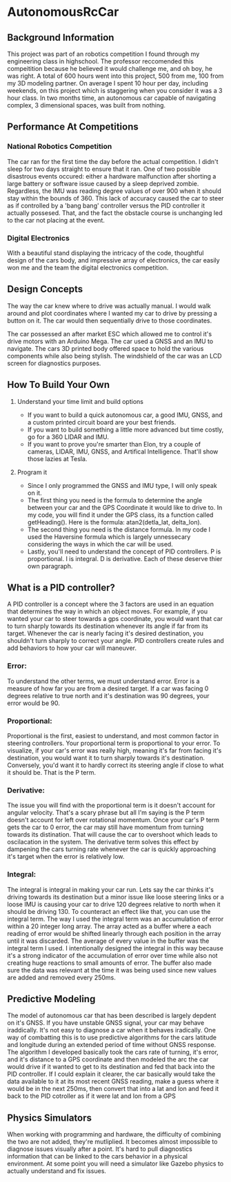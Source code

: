 # AutonomousRcCar
## Background Information
This project was part of an robotics competition I found through my engineering class in highschool. The professor reccomended this compeitition because he believed it would challenge me, and oh boy, he was right. A total of 600 hours went into this project, 500 from me, 100 from my 3D modeling partner. On average I spent 10 hour per day, including weekends, on this project which is staggering when you consider it was a 3 hour class. In two months time, an autonomous car capable of navigating complex, 3 dimensional spaces, was built from nothing.  

## Performance At Competitions

### National Robotics Competition 
The car ran for the first time the day before the actual competition. I didn't sleep for two days straight to ensure that it ran. One of two possible disastrous events occured: either a hardware malfunction after shorting a large battery or software issue caused by a sleep deprived zombie. Regardless, the IMU was reading degree values of over 900 when it should stay within the bounds of 360. This lack of accuracy caused the car to steer as if controlled by a 'bang bang' controller versus the PID controller it actually possesed. That, and the fact the obstacle course is unchanging led to the car not placing at the event. 

### Digital Electronics 
With a beautiful stand displaying the intricacy of the code, thoughtful design of the cars body, and impressive array of electronics, the car easily won me and the team the digital electronics competition.

## Design Concepts
The way the car knew where to drive was actually manual. I would walk around and plot coordinates where I wanted my car to drive by pressing a button on it. The car would then sequentially drive to those coordinates. 

The car possessed an after market ESC which allowed me to control it's drive motors with an Arduino Mega. The car used a GNSS and an IMU to navigate. The cars 3D printed body offered space to hold the various components while also being stylish. The windshield of the car was an LCD screen for diagnostics purposes. 

## How To Build Your Own

1. Understand your time limit and build options
   - If you want to build a quick autonomous car, a good IMU, GNSS, and a custom printed circuit board are your best friends.
   - If you want to build something a little more advanced but time costly, go for a 360 LIDAR and IMU.
   - If you want to prove you're smarter than Elon, try a couple of cameras, LIDAR, IMU, GNSS, and Artifical Intelligence. That'll show those lazies at Tesla.

2. Program it
   - Since I only programmed the GNSS and IMU type, I will only speak on it. 
   - The first thing you need is the formula to determine the angle between your car and the GPS Coordinate it would like to drive to. In my code, you will find it under the GPS class, its a function called getHeading(). Here is the formula: atan2(detla_lat, delta_lon). 
   - The second thing you need is the distance formula. In my code I used the Haversine formula which is largely unnessecary considering the ways in which the car will be used.
   - Lastly, you'll need to understand the concept of PID controllers. P is proportional. I is integral. D is derivative. Each of these deserve thier own paragraph.



## What is a PID controller?

A PID controller is a concept where the 3 factors are used in an equation that determines the way in which an object moves. For example, if you wanted your car to steer towards a gps coordinate, you would want that car to turn sharply towards its destination whenever its angle if far from its target. Whenever the car is nearly facing it's desired destination, you shouldn't turn sharply to correct your angle. PID controllers create rules and add behaviors to how your car will maneuver.

### Error:
To understand the other terms, we must understand error. Error is a measure of how far you are from a desired target. If a car was facing 0 degrees relative to true north and it's destination was 90 degrees, your error would be 90.  

### Proportional:
Proportional is the first, easiest to understand, and most common factor in steering controllers. Your proportional term is proportional to your error. To visualize, if your car's error was really high, meaning it's far from facing it's destination, you would want it to turn sharply towards it's destination. Conversely, you'd want it to hardly correct its steering angle if close to what it should be. That is the P term. 

### Derivative:
The issue you will find with the proportional term is it doesn't account for angular velocity. That's a scary phrase but all I'm saying is the P term doesn't account for left over rotational momentum. Once your car's P term gets the car to 0 error, the car may still have momentum from turning towards its distination. That will cause the car to overshoot which leads to oscilacation in the system. The derivative term solves this effect by dampening the cars turning rate whenever the car is quickly approaching it's target when the error is relatively low. 

### Integral:
The integral is integral in making your car run. Lets say the car thinks it's driving towards its destination but a minor issue like loose steering links or a loose IMU is causing your car to drive 120 degrees relative to north when it should be driving 130. To counteract an effect like that, you can use the integral term. The way I used the integral term was an accumulation of error within a 20 integer long array. The array acted as a buffer where a each reading of error would be shifted linearly through each position in the array until it was discarded. The average of every value in the buffer was the integral term I used. I intentionally designed the integral in this way because it's a strong indicator of the accumulation of error over time while also not creating huge reactions to small amounts of error. The buffer also made sure the data was relevant at the time it was being used since new values are added and removed every 250ms. 

## Predictive Modeling

The model of autonomous car that has been described is largely depdent on it's GNSS. If you have unstable GNSS signal, your car may behave iraddically. It's not easy to diagnose a car when it behaves iradically. One way of combatting this is to use predictive algorithms for the cars latitude and longitude during an extended period of time without GNSS response. The algorithm I developed basically took the cars rate of turning, it's error, and it's distance to a GPS coordinate and then modeled the arc the car would drive if it wanted to get to its destination and fed that back into the PID controller. If I could explain it clearer, the car basically would take the data available to it at its most recent GNSS reading, make a guess where it would be in the next 250ms, then convert that into a lat and lon and feed it back to the PID cotroller as if it were lat and lon from a GPS

## Physics Simulators
When working with programming and hardware, the difficulty of combining the two are not added, they're mutliplied. It becomes almost impossible to diagnose issues visually after a point. It's hard to pull diagnostics information that can be linked to the cars behavior in a physical environment. At some point you will need a simulator like Gazebo physics to actually understand and fix issues. 




